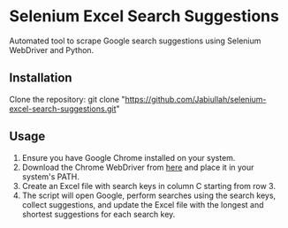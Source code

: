 # Selenium Excel Search Suggestions
Automated tool to scrape Google search suggestions using Selenium WebDriver and Python.
## Installation
Clone the repository:
git clone "https://github.com/Jabiullah/selenium-excel-search-suggestions.git"

## Usage
1. Ensure you have Google Chrome installed on your system.
2. Download the Chrome WebDriver from [here](https://chromedriver.chromium.org/downloads) and place it in your system's PATH.
3. Create an Excel file with search keys in column C starting from row 3.
4. The script will open Google,
   perform searches using the search keys,
   collect suggestions,
   and update the Excel file
   with the longest and shortest suggestions for each search key.
